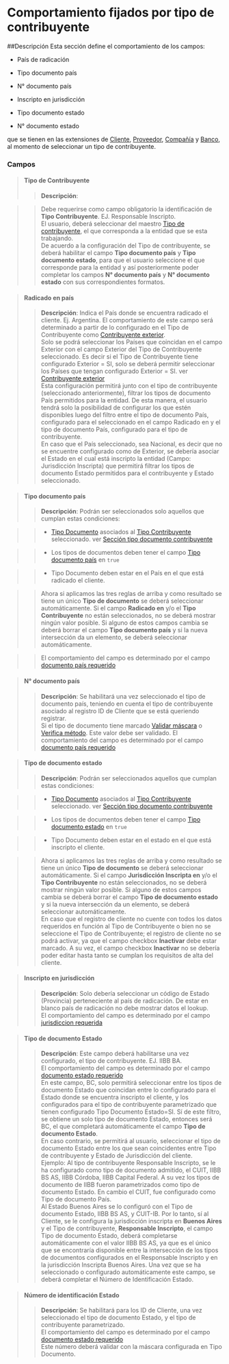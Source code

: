 # Comportamiento fijados por tipo de contribuyente

##Descripción
Esta sección define el comportamiento de los campos:

* País de radicación

* Tipo documento país

* N° documento país

* Inscripto en jurisdicción

* Tipo documento estado

* N° documento estado

 que se tienen en las extensiones de [Cliente](../Extensiones/LATAM-Customer.md), [Proveedor](../Extensiones/LATAM-Vendor.md), [Compañía](../Extensiones/LATAM-CompanyInformation.md) y [Banco](../Extensiones/LATAM-Bank.md), al momento de seleccionar un tipo de contribuyente.

### Campos
>#### Tipo de Contribuyente
>>**Descripción**:

>>Debe requerirse como campo obligatorio la identificación de **Tipo Contribuyente**. EJ. Responsable Inscripto. <br>
El usuario, deberá seleccionar del maestro [Tipo de contribuyente](../Maestros/LATAM-TaxPayerType.md), el que corresponda a la entidad que se esta trabajando.<br>
De acuerdo a la configuración del Tipo de contribuyente, se deberá habilitar el campo **Tipo documento país** y **Tipo documento estado**, para que el usuario seleccione el que corresponde para la entidad y así posteriormente poder completar los campos **N° documento país** y **N° documento estado** con sus correspondientes formatos. <br>

>#### Radicado en país
>>**Descripción**:
	Indica el País donde se encuentra radicado el cliente. Ej.  Argentina.  El comportamiento de este campo será determinado a partir de lo configurado en el Tipo de Contribuyente  como [Contribuyente exterior](../Maestros/LATAM-TaxPayerType.md#contribuyente-exterior). <br>
	Solo se podrá seleccionar los Países que coincidan en el campo Exterior con el campo Exterior del Tipo de Contribuyente seleccionado.  Es decir si el Tipo de Contribuyente tiene configurado Exterior = SI, solo se deberá permitir seleccionar los Países que tengan configurado Exterior = SI. ver [Contribuyente exterior](../Maestros/LATAM-TaxPayerType.md#contribuyente-exterior)<br>
	Esta configuración permitirá junto con el tipo de contribuyente (seleccionado anteriormente), filtrar los tipos de documento País permitidos para la entidad. De esta manera,  el usuario tendrá solo la posibilidad de configurar los que estén disponibles luego del filtro entre el tipo de documento País, configurado para el seleccionado en el campo Radicado en y el tipo de documento País, configurado para el tipo de contribuyente.  <br>
	En caso que el País seleccionado, sea Nacional, es decir que no se encuentre configurado como de Exterior, se debería asociar el Estado en el cual está inscripto la entidad (Campo: Jurisdicción Inscripta) que permitirá filtrar los tipos de documento Estado permitidos para el contribuyente y Estado seleccionado. 

>#### Tipo documento país
>>**Descripción**:
Podrán ser seleccionados solo aquellos que cumplan estas condiciones:

>>* [Tipo Documento](../Maestros/LATAM-TaxPayerType.md#tipo-documento) asociados al [Tipo Contribuyente](../Maestros/LATAM-TaxPayerType.md) seleccionado. ver [Sección tipo documento contribuyente](../Maestros/LATAM-TaxPayerType.md#seccion-tipo-documento-contribuyente)

>>* Los tipos de documentos deben tener el campo [Tipo documento país](../Maestros/LATAM-DocumentType.md#tipo-documento-pais) en `true`

>>* Tipo Documento deben estar en el País en el que está radicado el cliente. 

>>Ahora si aplicamos las tres reglas de arriba y como resultado se tiene un único **Tipo de documento** se deberá seleccionar automáticamente. Si el campo **Radicado en** y/o el **Tipo Contribuyente** no están seleccionados, no se deberá mostrar ningún valor posible.  Si alguno de estos campos cambia se deberá borrar el campo **Tipo documento país** y si la nueva intersección da un elemento, se deberá seleccionar automáticamente. 

>>El comportamiento del campo es determinado por el campo [documento país requerido](../Maestros/LATAM-TaxPayerType.md#documento-pais-requerido)

>#### N° documento país
>>**Descripción**:
Se habilitará una vez seleccionado el tipo de documento país, teniendo en cuenta el tipo de contribuyente asociado al registro ID de Cliente que se está queriendo registrar.<br>
Si el tipo de documento tiene marcado [Validar máscara](../Maestros/LATAM-DocumentType.md#validar-mascara) o [Verifica método](../Maestros/LATAM-DocumentType.md#verifica-metodo). Este valor debe ser validado.
>>El comportamiento del campo es determinado por el campo [documento país requerido](../Maestros/LATAM-TaxPayerType.md#documento-estado-requerido)

>#### Tipo de documento estado
>>**Descripción**:
Podrán ser seleccionados aquellos que cumplan estas condiciones: 

>>* [Tipo Documento](../Maestros/LATAM-TaxPayerType.md#tipo-documento) asociados al [Tipo Contribuyente](../Maestros/LATAM-TaxPayerType.md) seleccionado. ver [Sección tipo documento contribuyente](../Maestros/LATAM-TaxPayerType.md#seccion-tipo-documento-contribuyente)

>>* Los tipos de documentos deben tener el campo [Tipo documento estado](../Maestros/LATAM-DocumentType.md#tipo-documento-estado) en `true`

>>* Tipo Documento deben estar en el estado en el que está inscripto el cliente. 

>>Ahora si aplicamos las tres reglas de arriba y como resultado se tiene un único **Tipo de documento** se deberá seleccionar automáticamente. Si el campo **Jurisdicción Inscripta en** y/o el **Tipo Contribuyente** no están seleccionados, no se deberá mostrar ningún valor posible.  Si alguno de estos campos cambia se deberá borrar el campo **Tipo de documento estado** y si la nueva intersección da un elemento, se deberá seleccionar automáticamente.<br>
En caso que el registro de cliente no cuente con todos los datos  requeridos en función al Tipo de Contribuyente  o bien no se seleccione el Tipo de Contribuyente; el registro de cliente no se podrá activar, ya que el campo checkbox **Inactivar** debe estar marcado. A su vez, el campo checkbox **Inactivar**  no se debería poder editar hasta tanto se cumplan los requisitos  de alta del cliente. 

>#### Inscripto en jurisdicción
>>**Descripción**:
Solo debería seleccionar un código de Estado (Provincia) perteneciente al país de radicación. De estar en blanco país de radicación no debe mostrar datos el lookup.<br>El comportamiento del campo es determinado por el campo [jurisdiccion requerida](../Maestros/LATAM-TaxPayerType.md#jurisdiccion-requerida)

>#### Tipo de documento Estado
>>**Descripción**: Este campo deberá habilitarse una vez configurado, el tipo de contribuyente. EJ. IIBB BA. <br>El comportamiento del campo es determinado por el campo [documento estado requerido](../Maestros/LATAM-TaxPayerType.md#documento-estado-requerido)<br>
En este campo, BC, solo permitirá seleccionar entre los tipos de documento Estado que coincidan entre lo configurado para el Estado donde se encuentra inscripto el cliente, y los configurados para el tipo de contribuyente parametrizado que tienen configurado Tipo Documento Estado=SI. 
Sí de este filtro, se obtiene un solo tipo de documento Estado, entonces será BC, el que completará automáticamente el campo **Tipo de documento Estado**.  
En caso contrario, se permitirá al usuario, seleccionar el tipo de documento Estado entre los que sean coincidentes entre Tipo de contribuyente y Estado de Jurisdicción del cliente. <br>
Ejemplo: Al  tipo de contribuyente Responsable Inscripto, se le ha configurado como tipo de documento admitido, el CUIT, IIBB BS AS, IIBB Córdoba, IIBB Capital Federal. A su vez los tipos de documento de IIBB fueron parametrizados como tipo de documento Estado. En cambio el CUIT, fue configurado como Tipo de documento País. <br>
Al Estado Buenos Aires se lo configuró con el Tipo de documento Estado, IIBB BS AS, y CUIT-IB. 
Por lo tanto, sí al Cliente, se le configura la jurisdicción inscripta  en **Buenos Aires** y el Tipo de contribuyente, **Responsable Inscripto**, el campo Tipo de documento Estado, deberá completarse automáticamente con el valor IIBB BS AS, ya que es el único que se encontraría disponible entre la intersección de los tipos de documentos configurados en el Responsable Inscripto y en la jurisdicción Inscripta Buenos Aires. Una vez que se ha seleccionado o configurado automáticamente este campo, se deberá completar el Número de Identificación Estado. 

>#### Número de identificación Estado
>>**Descripción**: Se habilitará para los ID de Cliente, una vez seleccionado el tipo de documento Estado, y el tipo de contribuyente parametrizado.<br>El comportamiento del campo es determinado por el campo [documento estado requerido](../Maestros/LATAM-TaxPayerType.md#documento-estado-requerido)<br>
Este número deberá validar con la máscara configurada en Tipo Documento. 